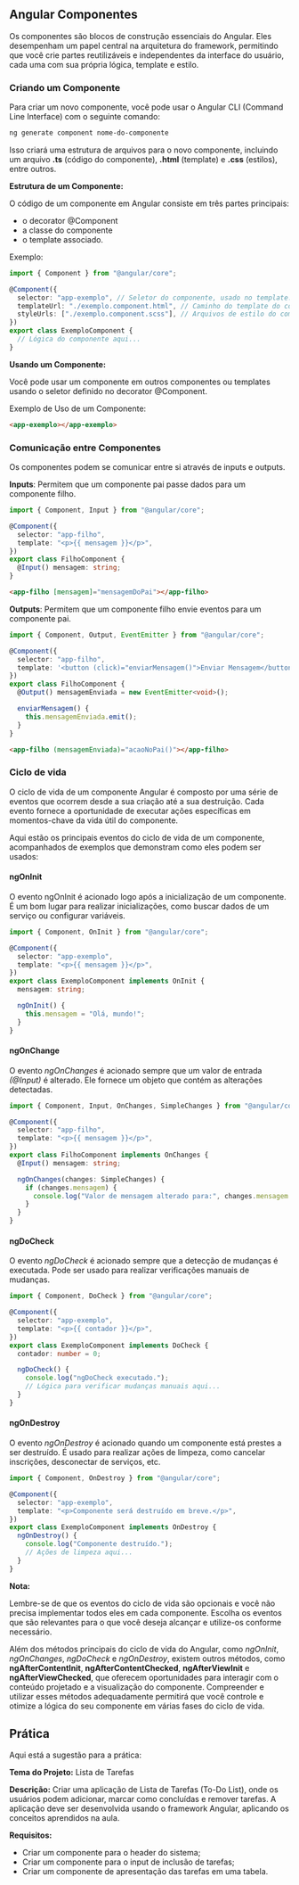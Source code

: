 ## Angular Componentes

Os componentes são blocos de construção essenciais do Angular. Eles desempenham um papel central na arquitetura do framework, permitindo que você crie partes reutilizáveis e independentes da interface do usuário, cada uma com sua própria lógica, template e estilo.

### Criando um Componente

Para criar um novo componente, você pode usar o Angular CLI (Command Line Interface) com o seguinte comando:

```bash
ng generate component nome-do-componente
```

Isso criará uma estrutura de arquivos para o novo componente, incluindo um arquivo **.ts** (código do componente), **.html** (template) e **.css** (estilos), entre outros.

**Estrutura de um Componente:**

O código de um componente em Angular consiste em três partes principais:

- o decorator @Component
- a classe do componente
- o template associado.

Exemplo:

```typescript
import { Component } from "@angular/core";

@Component({
  selector: "app-exemplo", // Seletor do componente, usado no template.
  templateUrl: "./exemplo.component.html", // Caminho do template do componente.
  styleUrls: ["./exemplo.component.scss"], // Arquivos de estilo do componente.
})
export class ExemploComponent {
  // Lógica do componente aqui...
}
```

**Usando um Componente:**

Você pode usar um componente em outros componentes ou templates usando o seletor definido no decorator @Component.

Exemplo de Uso de um Componente:

```html
<app-exemplo></app-exemplo>
```

### Comunicação entre Componentes

Os componentes podem se comunicar entre si através de inputs e outputs.

**Inputs**: Permitem que um componente pai passe dados para um componente filho.

```typescript
import { Component, Input } from "@angular/core";

@Component({
  selector: "app-filho",
  template: "<p>{{ mensagem }}</p>",
})
export class FilhoComponent {
  @Input() mensagem: string;
}
```

```html
<app-filho [mensagem]="mensagemDoPai"></app-filho>
```

**Outputs**: Permitem que um componente filho envie eventos para um componente pai.

```typescript
import { Component, Output, EventEmitter } from "@angular/core";

@Component({
  selector: "app-filho",
  template: '<button (click)="enviarMensagem()">Enviar Mensagem</button>',
})
export class FilhoComponent {
  @Output() mensagemEnviada = new EventEmitter<void>();

  enviarMensagem() {
    this.mensagemEnviada.emit();
  }
}
```

```html
<app-filho (mensagemEnviada)="acaoNoPai()"></app-filho>
```

### Ciclo de vida

O ciclo de vida de um componente Angular é composto por uma série de eventos que ocorrem desde a sua criação até a sua destruição. Cada evento fornece a oportunidade de executar ações específicas em momentos-chave da vida útil do componente.

Aqui estão os principais eventos do ciclo de vida de um componente, acompanhados de exemplos que demonstram como eles podem ser usados:

#### ngOnInit

O evento ngOnInit é acionado logo após a inicialização de um componente. É um bom lugar para realizar inicializações, como buscar dados de um serviço ou configurar variáveis.

```typescript
import { Component, OnInit } from "@angular/core";

@Component({
  selector: "app-exemplo",
  template: "<p>{{ mensagem }}</p>",
})
export class ExemploComponent implements OnInit {
  mensagem: string;

  ngOnInit() {
    this.mensagem = "Olá, mundo!";
  }
}
```

#### ngOnChange

O evento _ngOnChanges_ é acionado sempre que um valor de entrada _(@Input)_ é alterado. Ele fornece um objeto que contém as alterações detectadas.

```typescript
import { Component, Input, OnChanges, SimpleChanges } from "@angular/core";

@Component({
  selector: "app-filho",
  template: "<p>{{ mensagem }}</p>",
})
export class FilhoComponent implements OnChanges {
  @Input() mensagem: string;

  ngOnChanges(changes: SimpleChanges) {
    if (changes.mensagem) {
      console.log("Valor de mensagem alterado para:", changes.mensagem.currentValue);
    }
  }
}
```

#### ngDoCheck

O evento _ngDoCheck_ é acionado sempre que a detecção de mudanças é executada. Pode ser usado para realizar verificações manuais de mudanças.

```typescript
import { Component, DoCheck } from "@angular/core";

@Component({
  selector: "app-exemplo",
  template: "<p>{{ contador }}</p>",
})
export class ExemploComponent implements DoCheck {
  contador: number = 0;

  ngDoCheck() {
    console.log("ngDoCheck executado.");
    // Lógica para verificar mudanças manuais aqui...
  }
}
```

#### ngOnDestroy

O evento _ngOnDestroy_ é acionado quando um componente está prestes a ser destruído. É usado para realizar ações de limpeza, como cancelar inscrições, desconectar de serviços, etc.

```typescript
import { Component, OnDestroy } from "@angular/core";

@Component({
  selector: "app-exemplo",
  template: "<p>Componente será destruído em breve.</p>",
})
export class ExemploComponent implements OnDestroy {
  ngOnDestroy() {
    console.log("Componente destruído.");
    // Ações de limpeza aqui...
  }
}
```

**Nota:**

Lembre-se de que os eventos do ciclo de vida são opcionais e você não precisa implementar todos eles em cada componente. Escolha os eventos que são relevantes para o que você deseja alcançar e utilize-os conforme necessário.

Além dos métodos principais do ciclo de vida do Angular, como _ngOnInit_, _ngOnChanges_, _ngDoCheck_ e _ngOnDestroy_, existem outros métodos, como **ngAfterContentInit**, **ngAfterContentChecked**, **ngAfterViewInit** e **ngAfterViewChecked**, que oferecem oportunidades para interagir com o conteúdo projetado e a visualização do componente. Compreender e utilizar esses métodos adequadamente permitirá que você controle e otimize a lógica do seu componente em várias fases do ciclo de vida.

## Prática

Aqui está a sugestão para a prática:

**Tema do Projeto:** Lista de Tarefas

**Descrição:** Criar uma aplicação de Lista de Tarefas (To-Do List), onde os usuários podem adicionar, marcar como concluídas e remover tarefas. A aplicação deve ser desenvolvida usando o framework Angular, aplicando os conceitos aprendidos na aula.

**Requisitos:**

- Criar um componente para o header do sistema;
- Criar um componente para o input de inclusão de tarefas;
- Criar um componente de apresentação das tarefas em uma tabela.
